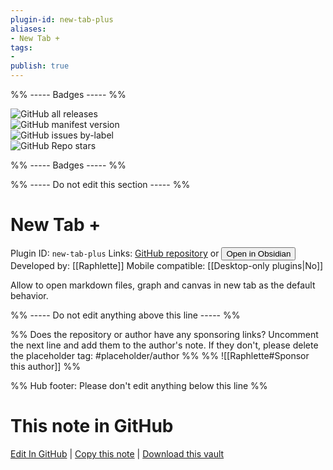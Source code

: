 ```yaml
---
plugin-id: new-tab-plus
aliases:
- New Tab +
tags: 
- 
publish: true
---
```


%% ----- Badges ----- %%

![GitHub all releases](https://img.shields.io/github/downloads/Raphlette/obsidian-new-tab-plus/total?color=573E7A&logo=github&style=for-the-badge)   
![GitHub manifest version](https://img.shields.io/github/manifest-json/v/Raphlette/obsidian-new-tab-plus?color=573E7A&logo=github&style=for-the-badge)   
![GitHub issues by-label](https://img.shields.io/github/issues/Raphlette/obsidian-new-tab-plus/help%20wanted?color=573E7A&logo=github&style=for-the-badge)   
![GitHub Repo stars](https://img.shields.io/github/stars/Raphlette/obsidian-new-tab-plus?color=573E7A&logo=github&style=for-the-badge)

%% ----- Badges ----- %%

%% ----- Do not edit this section ----- %%

# New Tab +

Plugin ID: `new-tab-plus`
Links: [GitHub repository](https://github.com/Raphlette/obsidian-new-tab-plus) or [<button id=HH>Open in Obsidian</button>](obsidian://show-plugin?id=new-tab-plus)
Developed by: [[Raphlette]]
Mobile compatible: [[Desktop-only plugins|No]]

Allow to open markdown files, graph and canvas in new tab as the default behavior.

%% ----- Do not edit anything above this line ----- %% 

%% Does the repository or author have any sponsoring links? Uncomment the next line and add them to the author's note. If they don't, please delete the placeholder tag: #placeholder/author %%
%% ![[Raphlette#Sponsor this author]] %%

%% Hub footer: Please don't edit anything below this line %%

# This note in GitHub

<span class="git-footer">[Edit In GitHub](https://github.dev/obsidian-community/obsidian-hub/blob/main/02%20-%20Community%20Expansions/02.05%20All%20Community%20Expansions/Plugins/new-tab-plus.md "git-hub-edit-note") | [Copy this note](https://raw.githubusercontent.com/obsidian-community/obsidian-hub/main/02%20-%20Community%20Expansions/02.05%20All%20Community%20Expansions/Plugins/new-tab-plus.md "git-hub-copy-note") | [Download this vault](https://github.com/obsidian-community/obsidian-hub/archive/refs/heads/main.zip "git-hub-download-vault") </span>
